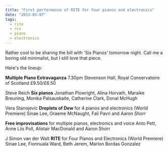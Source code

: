 ```yaml
---
title: "First performance of RITE for four pianos and electronics"
date: "2013-03-07"
tags: 
  - rite
  - rcs
  - piano
  - electronics
---
```


Rather cool to be sharing the bill with 'Six Pianos' tomorrow night. Call me a boring old minimalist, but I still love that piece.

Here's the lineup:

**Multiple Piano Extravaganza** 7.30pm Stevenson Hall, Royal Conservatoire of Scotland £9.50/£6.50

Steve Reich **Six pianos** Jonathan Plowright, Alina Horvath, Maraike Breuning, Monika Palsauskaite, Catherine Clark, Donal McHugh

Vera Stanojevic **Droplets of Dew** for 4 pianos and electronics (World Premiere) Sinae Lee, Graeme McNaught, Fali Pavri and Aaron Shorr

**Free improvisations** for multiple pianos, electronics and voice Anto Pett, Anne Liis Poll, Alistair MacDonald and Aaron Shorr

J Simon van der Walt **RITE** for Four Pianos and Electronics (World Premiere) Sinae Lee, Fionnuala Ward, Beth Jerem, Marlon Bordas Gonzalez
